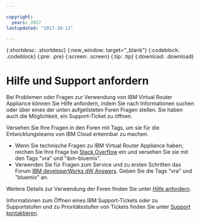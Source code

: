 ```yaml
---

copyright:
  years: 2017
lastupdated: "2017-10-12"

---
```


{:shortdesc: .shortdesc}
{:new_window: target="_blank"}
{:codeblock: .codeblock}
{:pre: .pre}
{:screen: .screen}
{:tip: .tip}
{:download: .download}

# Hilfe und Support anfordern

Bei Problemen oder Fragen zur Verwendung von IBM Virtual Router Appliance können Sie Hilfe anfordern, indem Sie nach Informationen suchen oder über eines der unten aufgelisteten Foren Fragen stellen. Sie haben auch die Möglichkeit, ein Support-Ticket zu öffnen.

Versehen Sie Ihre Fragen in den Foren mit Tags, um sie für die Entwicklungsteams von IBM Cloud erkennbar zu machen.

* Wenn Sie technische Fragen zu IBM Virtual Router Appliance haben, reichen Sie Ihre Frage bei [Stack Overflow](https://stackoverflow.com/search?q=vra+ibm-bluemix) ein und versehen Sie sie mit den Tags "vra" und "ibm-bluemix".
* Verwenden Sie für Fragen zum Service und zu ersten Schritten das Forum [IBM developerWorks dW Answers](https://developer.ibm.com/answers/topics/vra.html?smartspace=bluemix). Geben Sie die Tags "vra" und "bluemix" an.

Weitere Details zur Verwendung der Foren finden Sie unter [Hilfe anfordern](https://console.bluemix.net/docs/support/index.html#getting-help).

Informationen zum Öffnen eines IBM Support-Tickets oder zu Supportstufen und zu Prioritätsstufen von Tickets finden Sie unter [Support kontaktieren](https://console.bluemix.net/docs/support/index.html#contacting-support).
